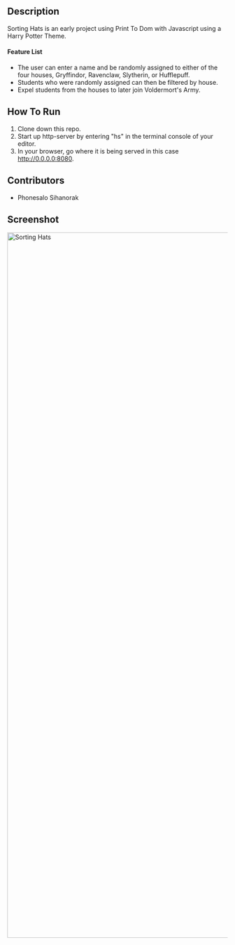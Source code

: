 ## Description
Sorting Hats is an early project using Print To Dom with Javascript using a Harry Potter Theme.

#### Feature List
* The user can enter a name and be randomly assigned to either of the four houses, Gryffindor, Ravenclaw, Slytherin, or Hufflepuff.
* Students who were randomly assigned can then be filtered by house.
* Expel students from the houses to later join Voldermort's Army.

## How To Run
1. Clone down this repo.
2. Start up http-server by entering "hs" in the terminal console of your editor.
3. In your browser, go where it is being served in this case http://0.0.0.0:8080.

## Contributors
* Phonesalo Sihanorak

## Screenshot
<img width="1610" alt="Sorting Hats" src="https://user-images.githubusercontent.com/61893644/91680775-5bcc1580-eb1a-11ea-8c08-7e5342f5c608.png">

